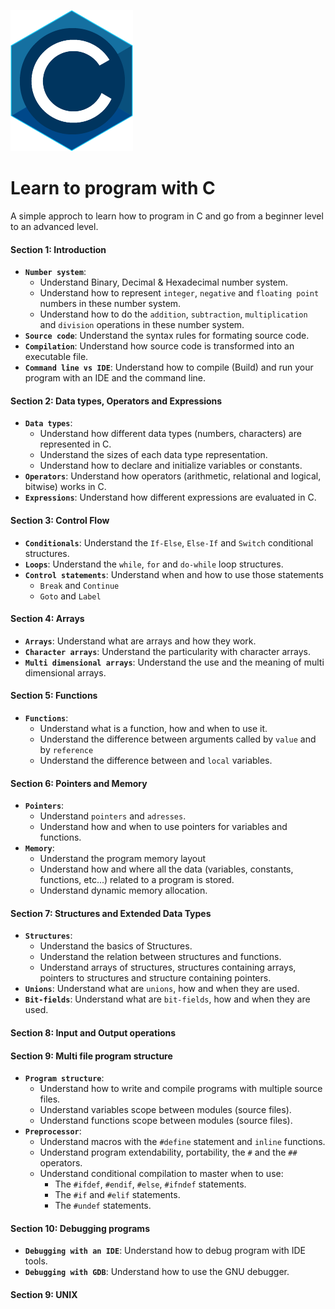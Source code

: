 
![C programming icon](https://github.com/j0mma/Learning-C/blob/main/images/C-icons.png) 

# Learn to program with C
A simple approch to learn how to program in C and go from a beginner level to an advanced level.  

#### **Section 1: Introduction**
* **`Number system`**:
  * Understand Binary, Decimal & Hexadecimal number system.
  * Understand how to represent `integer`, `negative` and `floating point` numbers in these number system.
  * Understand how to do the `addition`, `subtraction`, `multiplication` and `division` operations in these number system. 
* **`Source code`**: Understand the syntax rules for formating source code. 
* **`Compilation`**: Understand how source code is transformed into an executable file. 
* **`Command line vs IDE`**: Understand how to compile (Build) and run your program with an IDE and the command line.
#### **Section 2: Data types, Operators and Expressions** 
* **`Data types`**: 
  * Understand how different data types (numbers, characters) are represented in C.
  * Understand the sizes of each data type representation.
  * Understand how to declare and initialize variables or constants.
* **`Operators`**: Understand how operators (arithmetic, relational and logical, bitwise) works in C.
* **`Expressions`**: Understand how different expressions are evaluated in C. 
#### **Section 3: Control Flow** 
* **`Conditionals`**: Understand the `If-Else`, `Else-If` and `Switch` conditional structures.
* **`Loops`**: Understand the `while`, `for` and `do-while` loop structures. 
* **`Control statements`**: Understand when and how to use those statements
  * `Break` and `Continue`
  * `Goto` and `Label` 
#### **Section 4: Arrays**
* **`Arrays`**: Understand what are arrays and how they work.
* **`Character arrays`**: Understand the particularity with character arrays.
* **`Multi dimensional arrays`**: Understand the use and the meaning of multi dimensional arrays.
#### **Section 5: Functions**
* **`Functions`**: 
  * Understand what is a function, how and when to use it.  
  * Understand the difference between arguments called by `value` and by `reference` 
  * Understand the difference between and `local` variables.
#### **Section 6: Pointers and Memory**
* **`Pointers`**:
  * Understand `pointers` and `adresses`.
  * Understand how and when to use pointers for variables and functions.
* **`Memory`**:
  * Understand the program memory layout
  * Understand how and where all the data (variables, constants, functions, etc...) related to a program is stored.  
  * Understand dynamic memory allocation.
#### **Section 7: Structures and Extended Data Types** 
  * **`Structures`**:
    * Understand the basics of Structures.
    * Understand the relation between structures and functions.
    * Understand arrays of structures, structures containing arrays, pointers to structures and structure containing pointers. 
  * **`Unions`**: Understand what are `unions`, how and when they are used.
  * **`Bit-fields`**: Understand what are `bit-fields`, how and when they are used. 
#### **Section 8: Input and Output operations** 
#### **Section 9: Multi file program structure** 
* **`Program structure`**: 
  * Understand how to write and compile programs with multiple source files.
  * Understand variables scope between modules (source files).
  * Understand functions scope between modules (source files).
* **`Preprocessor`**:
  * Understand macros with the `#define` statement and `inline` functions.
  * Understand program extendability, portability, the `#` and the `##` operators.
  * Understand conditional compilation to master when to use:
    * The `#ifdef`, `#endif`, `#else`, `#ifndef` statements.
    * The `#if` and `#elif` statements.
    * The `#undef` statements.
#### **Section 10: Debugging programs** 
* **`Debugging with an IDE`**: Understand how to debug program with IDE tools.
* **`Debugging with GDB`**: Understand how to use the GNU debugger.
#### **Section 9: UNIX**
